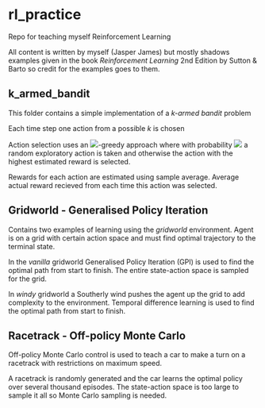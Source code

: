 # rl_practice
Repo for teaching myself Reinforcement Learning

All content is written by myself (Jasper James) but mostly shadows examples given in the book *Reinforcement Learning* 2nd Edition by Sutton & Barto so credit for the examples goes to them.

## k_armed_bandit
This folder contains a simple implementation of a *k-armed bandit* problem

Each time step one action from a possible *k* is chosen 

Action selection uses an <img src="https://render.githubusercontent.com/render/math?math=\epsilon">-greedy approach where with probability <img src="https://render.githubusercontent.com/render/math?math=\epsilon"> a random exploratory action is taken and otherwise the action with the highest estimated reward is selected.

Rewards for each action are estimated using sample average. Average actual reward recieved from each time this action was selected.

## Gridworld - Generalised Policy Iteration
Contains two examples of learning using the *gridworld* environment. Agent is on a grid with certain action space and must find optimal trajectory to the terminal state.

In the *vanilla* gridworld Generalised Policy Iteration (GPI) is used to find the optimal path from start to finish. The entire state-action space is sampled for the grid.

In *windy* gridworld a Southerly wind pushes the agent up the grid to add complexity to the environment. Temporal difference learning is used to find the optimal path from start to finish. 

## Racetrack - Off-policy Monte Carlo
Off-policy Monte Carlo control is used to teach a car to make a turn on a racetrack with restrictions on maximum speed.

A racetrack is randomly generated and the car learns the optimal policy over several thousand episodes. The state-action space is too large to sample it all so Monte Carlo sampling is needed.
